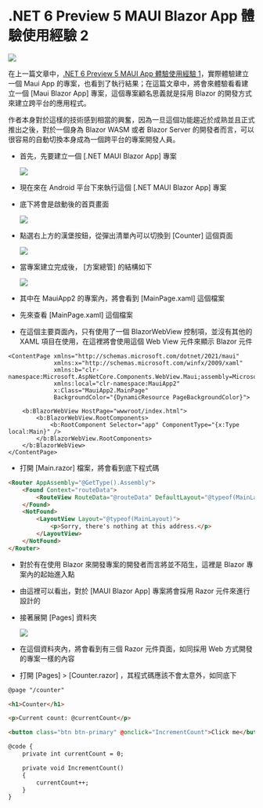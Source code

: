 # .NET 6 Preview 5 MAUI Blazor App 體驗使用經驗 2

![](../Images/Csharp870.png)

在上一篇文章中，[.NET 6 Preview 5 MAUI App 體驗使用經驗 1](https://csharpkh.blogspot.com/2021/06/NET-Preview6-MAUI.html)，實際體驗建立一個 Maui App 的專案，也看到了執行結果；在這篇文章中，將會來體驗看看建立一個 [Maui Blazor App] 專案，這個專案顧名思義就是採用 Blazor 的開發方式來建立跨平台的應用程式。

作者本身對於這樣的技術感到相當的興奮，因為一旦這個功能趨近於成熟並且正式推出之後，對於一個身為 Blazor WASM 或者 Blazor Server 的開發者而言，可以很容易的自動切換本身成為一個跨平台的專案開發人員。

* 首先，先要建立一個 [.NET MAUI Blazor App] 專案

  ![](../Images/Csharp869.png)

* 現在來在 Android 平台下來執行這個 [.NET MAUI Blazor App] 專案
* 底下將會是啟動後的首頁畫面

  ![](../Images/Csharp866.png)

* 點選右上方的漢堡按鈕，從彈出清單內可以切換到 [Counter] 這個頁面

  ![](../Images/Csharp865.png)

* 當專案建立完成後， [方案總管] 的結構如下

  ![](../Images/Csharp868.png)

* 其中在 MauiApp2 的專案內，將會看到 [MainPage.xaml] 這個檔案
* 先來查看 [MainPage.xaml] 這個檔案
* 在這個主要頁面內，只有使用了一個 BlazorWebView 控制項，並沒有其他的 XAML 項目在使用，在這裡將會使用這個 Web View 元件來顯示 Blazor 元件

```
<ContentPage xmlns="http://schemas.microsoft.com/dotnet/2021/maui"
			 xmlns:x="http://schemas.microsoft.com/winfx/2009/xaml"
			 xmlns:b="clr-namespace:Microsoft.AspNetCore.Components.WebView.Maui;assembly=Microsoft.AspNetCore.Components.WebView.Maui"
			 xmlns:local="clr-namespace:MauiApp2"
			 x:Class="MauiApp2.MainPage"
			 BackgroundColor="{DynamicResource PageBackgroundColor}">

	<b:BlazorWebView HostPage="wwwroot/index.html">
		<b:BlazorWebView.RootComponents>
			<b:RootComponent Selector="app" ComponentType="{x:Type local:Main}" />
		</b:BlazorWebView.RootComponents>
	</b:BlazorWebView>
</ContentPage>
```

* 打開 [Main.razor] 檔案，將會看到底下程式碼

```html
<Router AppAssembly="@GetType().Assembly">
	<Found Context="routeData">
		<RouteView RouteData="@routeData" DefaultLayout="@typeof(MainLayout)" />
	</Found>
	<NotFound>
		<LayoutView Layout="@typeof(MainLayout)">
			<p>Sorry, there's nothing at this address.</p>
		</LayoutView>
	</NotFound>
</Router>
```

* 對於有在使用 Blazor 來開發專案的開發者而言將並不陌生，這裡是 Blazor 專案內的起始進入點
* 由這裡可以看出，對於 [MAUI Blazor App] 專案將會採用 Razor 元件來進行設計的
* 接著展開 [Pages] 資料夾

  ![](../Images/Csharp867.png)

* 在這個資料夾內，將會看到有三個 Razor 元件頁面，如同採用 Web 方式開發的專案一樣的內容
* 打開 [Pages] > [Counter.razor] ，其程式碼應該不會太意外，如同底下

```html
@page "/counter"

<h1>Counter</h1>

<p>Current count: @currentCount</p>

<button class="btn btn-primary" @onclick="IncrementCount">Click me</button>

@code {
	private int currentCount = 0;

	private void IncrementCount()
	{
		currentCount++;
	}
}
```

